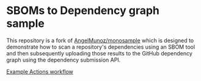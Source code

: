 # SBOMs to Dependency graph sample

This repository is a fork of [AngelMunoz/monosample](https://github.com/AngelMunoz/monosample) which is designed to demonstrate how to scan a repository's dependencies using an SBOM tool and then subsequently uploading those results to the GitHub dependency graph using the dependency submission API. 

[Example Actions workflow](.github/workflows/sbom.yml)
